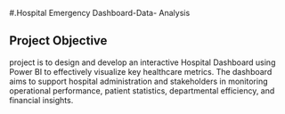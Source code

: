 #.Hospital Emergency Dashboard-Data- Analysis
## Project Objective
 project is to design and develop an interactive Hospital Dashboard using Power BI to effectively visualize key healthcare metrics. 
 The dashboard aims to support hospital administration and stakeholders in monitoring operational performance, patient statistics, departmental efficiency, and financial insights.
